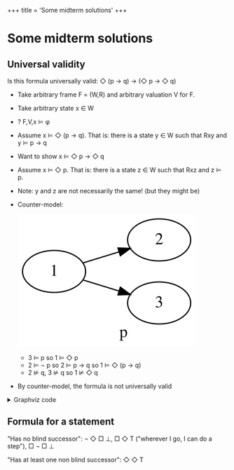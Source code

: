 +++
title = 'Some midterm solutions'
+++
# Some midterm solutions
## Universal validity
Is this formula universally valid: ◇ (p → q) → (◇ p → ◇ q)
- Take arbitrary frame F = (W,R) and arbitrary valuation V for F.
- Take arbitrary state x ∈ W
- ? F,V,x ⊨ φ
- Assume x ⊨ ◇ (p → q). That is: there is a state y ∈ W such that Rxy and y ⊨ p → q
- Want to show x ⊨ ◇ p → ◇ q
- Assume x ⊨ ◇ p. That is: there is a state z ∈ W such that Rxz and z ⊨ p.
- Note: y and z are not necessarily the same! (but they might be)
- Counter-model:

    ![Counter model diagram](counter-model.dot.svg)

    - 3 ⊨ p so 1 ⊨ ◇ p
    - 2 ⊨ ¬ p so 2 ⊨ p → q so 1 ⊨ ◇ (p → q)
    - 2 ⊭ q, 3 ⊭ q so 1 ⊭ ◇ q
- By counter-model, the formula is not universally valid

<details>
<summary>Graphviz code</summary>

<!-- :Tangle(dot) counter-model.dot -->
```dot
digraph g {
rankdir=LR
1 -> 2
1 -> 3
3 [xlabel="p"]
}
```

</details>

## Formula for a statement
"Has no blind successor": ¬ ◇ □ ⊥, □ ◇ T ("wherever I go, I can do a step"), □ ¬ □ ⊥

"Has at least one non blind successor": ◇ ◇ T
